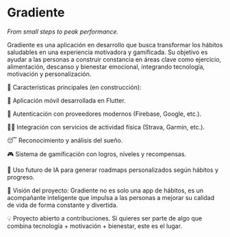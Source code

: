 # Gradiente

*From small steps to peak performance.*

Gradiente es una aplicación en desarrollo que busca transformar los hábitos saludables en una experiencia motivadora y gamificada. Su objetivo es ayudar a las personas a construir constancia en áreas clave como ejercicio, alimentación, descanso y bienestar emocional, integrando tecnología, motivación y personalización.

🔹 Características principales (en construcción):

📱 Aplicación móvil desarrollada en Flutter.

🔐 Autenticación con proveedores modernos (Firebase, Google, etc.).

🏃‍♂️ Integración con servicios de actividad física (Strava, Garmin, etc.).

😴 Reconocimiento y análisis del sueño.

🎮 Sistema de gamificación con logros, niveles y recompensas.

🤖 Uso futuro de IA para generar roadmaps personalizados según hábitos y progreso.

🌟 Visión del proyecto:
Gradiente no es solo una app de hábitos, es un acompañante inteligente que impulsa a las personas a mejorar su calidad de vida de forma constante y divertida.

💡 Proyecto abierto a contribuciones. Si quieres ser parte de algo que combina tecnología + motivación + bienestar, este es el lugar.

